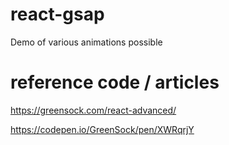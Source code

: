# react-gsap
Demo of various animations possible


# reference code / articles

https://greensock.com/react-advanced/

https://codepen.io/GreenSock/pen/XWRqrjY
